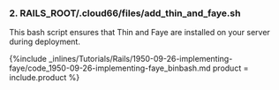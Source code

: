 <!--  usedin: [ _rails/Tutorials/1950-09-26-implementing-faye.md] -->


### 2. RAILS_ROOT/.cloud66/files/add_thin_and_faye.sh
This bash script ensures that Thin and Faye are installed on your server during deployment.

{%include _inlines/Tutorials/Rails/1950-09-26-implementing-faye/code_1950-09-26-implementing-faye_binbash.md  product = include.product %}

